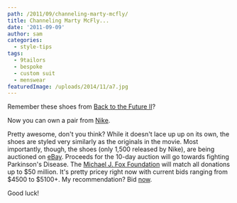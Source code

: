 ```yaml
---
path: /2011/09/channeling-marty-mcfly/
title: Channeling Marty McFly...
date: '2011-09-09'
author: sam
categories:
  - style-tips
tags:
  - 9tailors
  - bespoke
  - custom suit
  - menswear
featuredImage: /uploads/2014/11/a7.jpg
---
```

Remember these shoes from [Back to the Future II](http://www.imdb.com/title/tt0096874/)?

Now you can own a pair from [Nike](http://nike.com/).

Pretty awesome, don't you think? While it doesn't lace up up on its own, the shoes are styled very similarly as the originals in the movie. Most importantly, though, the shoes (only 1,500 released by Nike), are being auctioned on [eBay](http://nikemag.ebay.com/?_trksid=p5197.m1256). Proceeds for the 10-day auction will go towards fighting Parkinson's Disease. The [Michael J. Fox Foundation](http://www.michaeljfox.org/?gclid=CLC-vK7HkKsCFYTb4AodAXGFSg) will match all donations up to $50 million. It's pretty pricey right now with current bids ranging from $4500 to $5100+. My recommendation? Bid [now](http://nikemag.ebay.com/shoes).

Good luck!